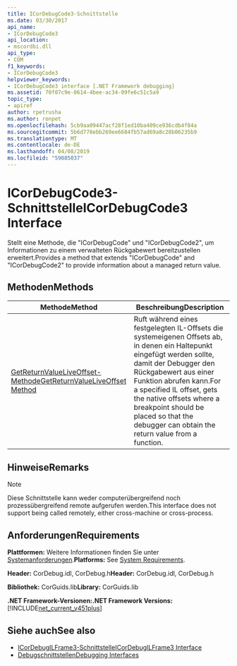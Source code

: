 ```yaml
---
title: ICorDebugCode3-Schnittstelle
ms.date: 03/30/2017
api_name:
- ICorDebugCode3
api_location:
- mscordbi.dll
api_type:
- COM
f1_keywords:
- ICorDebugCode3
helpviewer_keywords:
- ICorDebugCode3 interface [.NET Framework debugging]
ms.assetid: 70f07c9e-0614-4bee-ac34-09fe6c51c5a9
topic_type:
- apiref
author: rpetrusha
ms.author: ronpet
ms.openlocfilehash: 5cb9aa09447acf28f1ed10ba409ce936cdb4f84a
ms.sourcegitcommit: 5b6d778ebb269ee6684fb57ad69a8c28b06235b9
ms.translationtype: MT
ms.contentlocale: de-DE
ms.lasthandoff: 04/08/2019
ms.locfileid: "59085037"
---
```

# <a name="icordebugcode3-interface"></a><span data-ttu-id="7d942-102">ICorDebugCode3-Schnittstelle</span><span class="sxs-lookup"><span data-stu-id="7d942-102">ICorDebugCode3 Interface</span></span>
<span data-ttu-id="7d942-103">Stellt eine Methode, die "ICorDebugCode" und "ICorDebugCode2", um Informationen zu einem verwalteten Rückgabewert bereitzustellen erweitert.</span><span class="sxs-lookup"><span data-stu-id="7d942-103">Provides a method that extends "ICorDebugCode" and "ICorDebugCode2" to provide information about a managed return value.</span></span>  
  
## <a name="methods"></a><span data-ttu-id="7d942-104">Methoden</span><span class="sxs-lookup"><span data-stu-id="7d942-104">Methods</span></span>  
  
|<span data-ttu-id="7d942-105">Methode</span><span class="sxs-lookup"><span data-stu-id="7d942-105">Method</span></span>|<span data-ttu-id="7d942-106">Beschreibung</span><span class="sxs-lookup"><span data-stu-id="7d942-106">Description</span></span>|  
|------------|-----------------|  
|[<span data-ttu-id="7d942-107">GetReturnValueLiveOffset-Methode</span><span class="sxs-lookup"><span data-stu-id="7d942-107">GetReturnValueLiveOffset Method</span></span>](../../../../docs/framework/unmanaged-api/debugging/icordebugcode3-getreturnvalueliveoffset-method.md)|<span data-ttu-id="7d942-108">Ruft während eines festgelegten IL-Offsets die systemeigenen Offsets ab, in denen ein Haltepunkt eingefügt werden sollte, damit der Debugger den Rückgabewert aus einer Funktion abrufen kann.</span><span class="sxs-lookup"><span data-stu-id="7d942-108">For a specified IL offset, gets the native offsets where a breakpoint should be placed so that the debugger can obtain the return value from a function.</span></span>|  
  
## <a name="remarks"></a><span data-ttu-id="7d942-109">Hinweise</span><span class="sxs-lookup"><span data-stu-id="7d942-109">Remarks</span></span>  
  
> [!NOTE]
>  <span data-ttu-id="7d942-110">Diese Schnittstelle kann weder computerübergreifend noch prozessübergreifend remote aufgerufen werden.</span><span class="sxs-lookup"><span data-stu-id="7d942-110">This interface does not support being called remotely, either cross-machine or cross-process.</span></span>  
  
## <a name="requirements"></a><span data-ttu-id="7d942-111">Anforderungen</span><span class="sxs-lookup"><span data-stu-id="7d942-111">Requirements</span></span>  
 <span data-ttu-id="7d942-112">**Plattformen:** Weitere Informationen finden Sie unter [Systemanforderungen](../../../../docs/framework/get-started/system-requirements.md).</span><span class="sxs-lookup"><span data-stu-id="7d942-112">**Platforms:** See [System Requirements](../../../../docs/framework/get-started/system-requirements.md).</span></span>  
  
 <span data-ttu-id="7d942-113">**Header:** CorDebug.idl, CorDebug.h</span><span class="sxs-lookup"><span data-stu-id="7d942-113">**Header:** CorDebug.idl, CorDebug.h</span></span>  
  
 <span data-ttu-id="7d942-114">**Bibliothek:** CorGuids.lib</span><span class="sxs-lookup"><span data-stu-id="7d942-114">**Library:** CorGuids.lib</span></span>  
  
 **<span data-ttu-id="7d942-115">.NET Framework-Versionen:</span><span class="sxs-lookup"><span data-stu-id="7d942-115">.NET Framework Versions:</span></span>** [!INCLUDE[net_current_v451plus](../../../../includes/net-current-v451plus-md.md)]  
  
## <a name="see-also"></a><span data-ttu-id="7d942-116">Siehe auch</span><span class="sxs-lookup"><span data-stu-id="7d942-116">See also</span></span>

- [<span data-ttu-id="7d942-117">ICorDebugILFrame3-Schnittstelle</span><span class="sxs-lookup"><span data-stu-id="7d942-117">ICorDebugILFrame3 Interface</span></span>](../../../../docs/framework/unmanaged-api/debugging/icordebugilframe3-interface.md)
- [<span data-ttu-id="7d942-118">Debugschnittstellen</span><span class="sxs-lookup"><span data-stu-id="7d942-118">Debugging Interfaces</span></span>](../../../../docs/framework/unmanaged-api/debugging/debugging-interfaces.md)
